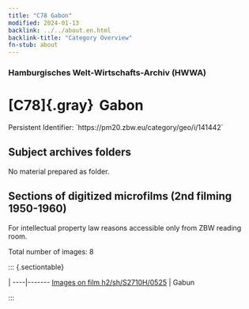 ```yaml
---
title: "C78 Gabon"
modified: 2024-01-13
backlink: ../../about.en.html
backlink-title: "Category Overview"
fn-stub: about
---
```


### Hamburgisches Welt-Wirtschafts-Archiv (HWWA)

# [C78]{.gray}&#8201; Gabon

<div class="hint">Persistent Identifier: `https://pm20.zbw.eu/category/geo/i/141442`</div>







## Subject archives folders








No material prepared as folder.



<a id="filmsections" />

## Sections of digitized microfilms (2nd filming 1950-1960)

<p>For intellectual property law reasons accessible only from ZBW reading room.</p>



<p>Total number of images: 8</p>




::: {.sectiontable}

 | 
----|-------
<a class="btn" href="https://pm20.zbw.eu/film/h2/sh/S2710H/0525" rel="nofollow">Images on film h2/sh/S2710H/0525</a> | Gabun


:::













